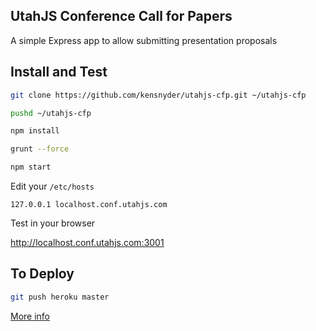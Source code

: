 ## UtahJS Conference Call for Papers

A simple Express app to allow submitting presentation proposals

Install and Test
----------------

```bash
git clone https://github.com/kensnyder/utahjs-cfp.git ~/utahjs-cfp

pushd ~/utahjs-cfp

npm install

grunt --force

npm start
```

Edit your `/etc/hosts`
```
127.0.0.1 localhost.conf.utahjs.com
```

Test in your browser

<http://localhost.conf.utahjs.com:3001>

To Deploy
---------

```bash
git push heroku master
```

[More info](https://devcenter.heroku.com/articles/git)
